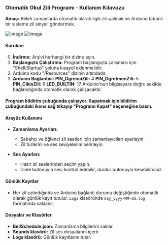 ### Otomatik Okul Zili Programı - Kullanım Kılavuzu
**Amaç:** Belirli zamanlarda otomatik olarak ilgili zili çalmak ve Arduino tabanlı bir sisteme zil sinyali göndermek.

![image](https://github.com/zengeragency/Otomatik-Okul-Zili/assets/62677804/39759396-3398-45b5-be8b-7d9f6c6c0d56)
![image](https://github.com/zengeragency/Otomatik-Okul-Zili/assets/62677804/bdd0fd97-5a23-477b-9e36-dd20d1c35bdf)

#### Kurulum
0. **İndirme:** Arşivi herhangi bir dizine açın.
1. **Başlangıçts Çalıştırma:** Program başlangıçta çalışması için "Shell:Startup" yoluna kısayol eklenmelidir.
2. Arduino kodu "/Resources" dizinin altındadır.
3. **Arduino Bağlantısı:**
   **PIN_OgrenciZili:** 4
   **PIN_OgretmenZili:** 5
   **PIN_CikisZili:** 6
   **LED_BUILTIN:** 17
  Arduino'nun bilgisayara doğru şekilde bağlandığında otomatik olarak çalışacaktır.

#### Program bildirim çubuğunda çalışıyor. Kapatmak için bildirim çubuğundaki ikona sağ tılkayıp "Programı Kapat" seçeneğine basın.

#### Arayüz Kullanımı
- **Zamanlama Ayarları:**
  - Sabahçı ve öğlenci zil saatleri için zamanlayıcıları ayarlayın.
  - Zil türlerini ve ses seviyelerini belirleyin.
  
- **Ses Ayarları:**
  - Hazır zil seslerinden seçim yapın.
  - Dinle butonuyla sesi kontrol edebilir, durdur butonuyla kesebilirsiniz.

#### Günlük Kayıtlar
- Her zil çalındığında ve Arduino bağlantı durumu değiştiğinde otomatik olarak günlük kayıt tutulur. ```Logs``` klasöründe ```day_yyyy-MM-dd.log``` formatında saklanır.
  
#### Dosyalar ve Klasörler
- **BellSchedule.json:** Zamanlama bilgilerini saklar.
- **Sounds klasörü:** Zil ses dosyalarını içerir.
- **Logs klasörü:** Günlük kayıtlarını tutar.

